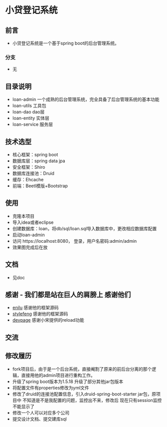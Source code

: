 # 小贷登记系统
 
## 前言

 - 小贷登记系统是一个基于spring boot的后台管理系统。

### 分支
 - 无


## 目录说明
- loan-admin 一个成熟的后台管理系统，完全具备了后台管理系统的基本功能
- loan-utils 工具包
- loan-dao  dao层
- loan-entity 实体层
- loan-service 服务层

## 技术选型

- 核心框架：spring boot
- 数据库层：spring data jpa
- 安全框架：Shiro
- 数据库连接池：Druid
- 缓存：Ehcache
- 前端：Beetl模版+Bootstrap

## 使用

- 克隆本项目
- 导入idea或者eclipse
- 创建数据库：loan，将db/sql/loan.sql导入数据库中，更改相应数据库配置
- 启动loan-admin
- 访问 https://localhost:8080，   登录，用户名密码:admin/admin
- 效果图完成后在放

## 文档
- 见doc


## 感谢 - 我们都是站在巨人的肩膀上 感谢他们

- [enilu](https://github.com/enilu/guns-lite) 感谢他的框架源码
- [stylefeng](https://github.com/stylefeng/Guns) 感谢他的框架源码
- [devpage](https://github.com/devpage/springboot-reload) 感谢小宋提供的reload功能

## 交流

## 修改履历
- fork项目后，由于是一个后台系统，直接阉割了原来的前后台分离的那个逻辑，直接用他的admin项目进行重构工作。
- 升级了spring boot版本为1.5.18 升级了部分其他jar包版本
- 将配置文件有properties修改为yml文件
- 修改了druid的连接池配置信息，引入druid-spring-boot-starter jar包，原项目中 不知道是不是我配置的问题，监控出不来，修改后  现在只有session监控不能显示了
- 修改一个人可以对应多个公司
- 提交设计文档、提交建库sql


